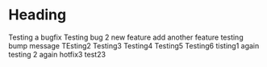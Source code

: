 # Heading

Testing a bugfix
Testing bug 2
new feature
add another feature
testing bump message
TEsting2
Testing3
Testing4
Testing5
Testing6
tisting1 again
testing 2 again
hotfix3
test23
